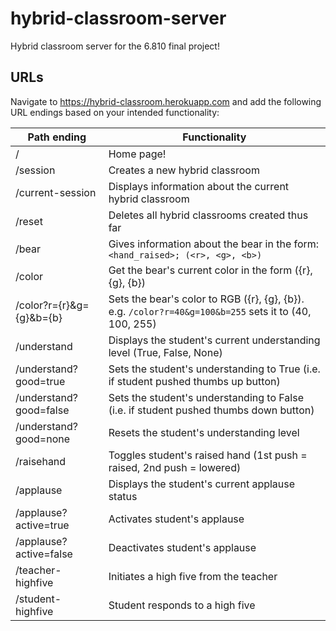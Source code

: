 # hybrid-classroom-server
Hybrid classroom server for the 6.810 final project!



## URLs

Navigate to https://hybrid-classroom.herokuapp.com and add the following URL endings based on your intended functionality:

| Path ending              | Functionality                                                |
| ------------------------ | ------------------------------------------------------------ |
| /                        | Home page!                                                   |
| /session                 | Creates a new hybrid classroom                               |
| /current-session         | Displays information about the current hybrid classroom      |
| /reset                   | Deletes all hybrid classrooms created thus far               |
| /bear                    | Gives information about the bear in the form: `<hand_raised>; (<r>, <g>, <b>)` |
| /color                   | Get the bear's current color in the form ({r}, {g}, {b})     |
| /color?r={r}&g={g}&b={b} | Sets the bear's color to RGB ({r}, {g}, {b}). e.g. `/color?r=40&g=100&b=255` sets it to (40, 100, 255) |
| /understand              | Displays the student's current understanding level (True, False, None) |
| /understand?good=true    | Sets the student's understanding to True (i.e. if student pushed thumbs up button) |
| /understand?good=false   | Sets the student's understanding to False (i.e. if student pushed thumbs down button) |
| /understand?good=none    | Resets the student's understanding level                     |
| /raisehand               | Toggles student's raised hand (1st push = raised, 2nd push = lowered) |
| /applause                | Displays the student's current applause status               |
| /applause?active=true    | Activates student's applause                                 |
| /applause?active=false   | Deactivates student's applause                               |
| /teacher-highfive        | Initiates a high five from the teacher                       |
| /student-highfive        | Student responds to a high five                              |

